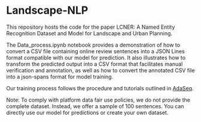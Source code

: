 # Landscape-NLP

This repository hosts the code for the paper LCNER: A Named Entity Recognition Dataset and Model for Landscape and Urban Planning.

The Data_process.ipynb notebook provides a demonstration of how to convert a CSV file containing online review sentences into a JSON Lines format compatible with our model for prediction. It also illustrates how to transform the predicted output into a CSV format that facilitates manual verification and annotation, as well as how to convert the annotated CSV file into a json-spans format for model training.

Our training process follows the procedure and tutorials outlined in [AdaSeq](https://github.com/modelscope/AdaSeq).

Note: To comply with platform data fair use policies, we do not provide the complete dataset. Instead, we offer a sample of 100 sentences. You can directly use our model for predictions or create your own dataset.
